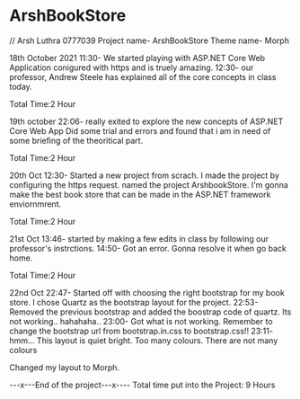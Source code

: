 # ArshBookStore
// Arsh Luthra 0777039
Project name- ArshBookStore
Theme name- Morph

18th October 2021
11:30- We started playing with ASP.NET Core Web Application conigured with https and is truely amazing.
12:30- our professor, Andrew Steele has explained all of the core concepts in class today.

Total Time:2 Hour

19th october 
22:06- really exited to explore the new concepts of ASP.NET Core Web App 
Did some trial and errors and found that i am in need of some briefing of the theoritical part.

Total Time:2 Hour

20th Oct
12:30- Started a new project from scrach. I made the project by configuring the https request. 
named the project ArshbookStore.
I'm gonna make the best book store that can be made in the ASP.NET framework enviornmrent.

Total Time:2 Hour

21st Oct 
13:46- started by making a few edits in class by following our professor's instrctions.
14:50- Got an error. Gonna resolve it when go back home.

Total Time:2 Hour

22nd Oct 
22:47- Started off with choosing the right bootstrap for my book store. I chose Quartz as the bootstrap layout for the project.
22:53- Removed the previous bootstrap and added the boostrap code of quartz.
Its not working.. hahahaha..
23:00- Got what is not working. Remember to change the bootstrap url from bootstrap.in.css to bootstrap.css!!
23:11- hmm... This layout is quiet bright. Too many colours. There are not many colours

Changed my layout to Morph.

---x---End of the project---x----
Total time put into the Project: 9 Hours
